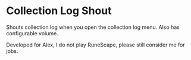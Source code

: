 # Collection Log Shout
Shouts collection log when you open the collection log menu. Also has configurable volume.


Developed for Alex, I do not play RuneScape, please still consider me for jobs.
